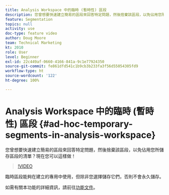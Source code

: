 ```yaml
---
title: Analysis Workspace 中的臨時 (暫時性) 區段
description: 您曾想要快速建立簡易的區段來回答特定問題，然後捨棄該區段，以免佔用您所儲存區段的清單？現在您可以這樣做！
feature: Segmentation
topics: null
activity: use
doc-type: feature video
author: Doug Moore
team: Technical Marketing
kt: 2010
role: User
level: Beginner
exl-id: 22c449af-0660-4166-841a-9c1e77924350
source-git-commit: fe861dfd541c1b9cb3b233fa3f56d55054305fd9
workflow-type: ht
source-wordcount: '122'
ht-degree: 100%

---
```


# Analysis Workspace 中的臨時 (暫時性) 區段 {#ad-hoc-temporary-segments-in-analysis-workspace}

您曾想要快速建立簡易的區段來回答特定問題，然後捨棄該區段，以免佔用您所儲存區段的清單？現在您可以這樣做！

>[!VIDEO](https://video.tv.adobe.com/v/23978/?quality=12)

臨時區段能夠在建立的專用中使用，但除非您選擇儲存它們，否則不會永久儲存。

如需有關本功能的詳細資訊，請前往[功能文件](https://experienceleague.adobe.com/docs/analytics/analyze/analysis-workspace/components/t-freeform-project-segment.html?lang=zh-Hant)。
